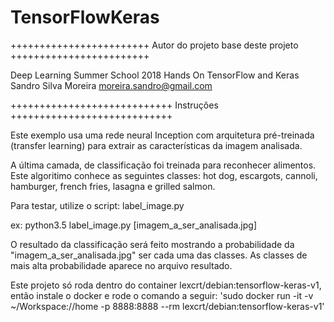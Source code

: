 # TensorFlowKeras
++++++++++++++++++++++++ Autor do projeto base deste projeto ++++++++++++++++++++++++

Deep Learning Summer School 2018
Hands On TensorFlow and Keras
Sandro Silva Moreira
moreira.sandro@gmail.com

++++++++++++++++++++++++++++ Instruções ++++++++++++++++++++++++++++

Este exemplo usa uma rede neural Inception com arquitetura pré-treinada (transfer learning) para extrair as características da imagem analisada.

A última camada, de classificação foi treinada para reconhecer alimentos. Este algoritimo conhece as seguintes classes: hot dog, escargots, cannoli, hamburger, french fries, lasagna e grilled salmon.

Para testar, utilize o script: label_image.py

ex:   python3.5 label_image.py [imagem_a_ser_analisada.jpg]

O resultado da classificação será feito mostrando a probabilidade da "imagem_a_ser_analisada.jpg" ser cada uma das classes. As classes de mais alta probabilidade aparece no arquivo resultado.

Este projeto só roda dentro do container lexcrt/debian:tensorflow-keras-v1, então instale o docker e rode o comando a seguir: 'sudo docker run -it -v ~/Workspace://home -p 8888:8888 --rm lexcrt/debian:tensorflow-keras-v1'